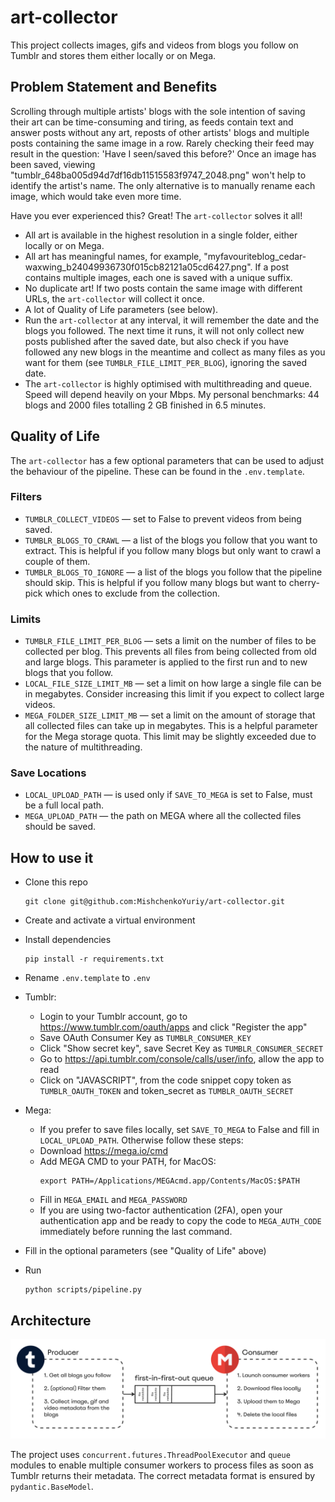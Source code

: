 # art-collector

This project collects images, gifs and videos from blogs you follow on Tumblr and stores them either locally or on Mega.

## Problem Statement and Benefits
Scrolling through multiple artists' blogs with the sole intention of saving their art can be time-consuming and tiring, as feeds contain text and answer posts without any art, reposts of other artists' blogs and multiple posts containing the same image in a row. Rarely checking their feed may result in the question: 'Have I seen/saved this before?' Once an image has been saved, viewing "tumblr_648ba005d94d7df16db11515583f9747_2048.png" won't help to identify the artist's name. The only alternative is to manually rename each image, which would take even more time.

Have you ever experienced this? Great! The `art-collector` solves it all!

- All art is available in the highest resolution in a single folder, either locally or on Mega.
- All art has meaningful names, for example, "myfavouriteblog_cedar-waxwing_b24049936730f015cb82121a05cd6427.png". If a post contains multiple images, each one is saved with a unique suffix.
- No duplicate art! If two posts contain the same image with different URLs, the `art-collector` will collect it once.
- A lot of Quality of Life parameters (see below).
- Run the `art-collector` at any interval, it will remember the date and the blogs you followed. The next time it runs, it will not only collect new posts published after the saved date, but also check if you have followed any new blogs in the meantime and collect as many files as you want for them (see `TUMBLR_FILE_LIMIT_PER_BLOG`), ignoring the saved date.
- The `art-collector` is highly optimised with multithreading and queue. Speed will depend heavily on your Mbps. My personal benchmarks: 44 blogs and 2000 files totalling 2 GB finished in 6.5 minutes.

## Quality of Life

The `art-collector` has a few optional parameters that can be used to adjust the behaviour of the pipeline. These can be found in the `.env.template`.

### Filters
- `TUMBLR_COLLECT_VIDEOS` — set to False to prevent videos from being saved.
- `TUMBLR_BLOGS_TO_CRAWL` — a list of the blogs you follow that you want to extract. This is helpful if you follow many blogs but only want to crawl a couple of them.
- `TUMBLR_BLOGS_TO_IGNORE` — a list of the blogs you follow that the pipeline should skip. This is helpful if you follow many blogs but want to cherry-pick which ones to exclude from the collection.

### Limits
- `TUMBLR_FILE_LIMIT_PER_BLOG` — sets a limit on the number of files to be collected per blog. This prevents all files from being collected from old and large blogs. This parameter is applied to the first run and to new blogs that you follow.
- `LOCAL_FILE_SIZE_LIMIT_MB` — set a limit on how large a single file can be in megabytes. Consider increasing this limit if you expect to collect large videos.
- `MEGA_FOLDER_SIZE_LIMIT_MB` — set a limit on the amount of storage that all collected files can take up in megabytes. This is a helpful parameter for the Mega storage quota. This limit may be slightly exceeded due to the nature of multithreading.

### Save Locations
- `LOCAL_UPLOAD_PATH` — is used only if `SAVE_TO_MEGA` is set to False, must be a full local path.
- `MEGA_UPLOAD_PATH` — the path on MEGA where all the collected files should be saved.

## How to use it

- Clone this repo
  ```
  git clone git@github.com:MishchenkoYuriy/art-collector.git
  ```
- Create and activate a virtual environment
- Install dependencies
  ```
  pip install -r requirements.txt
  ```
- Rename `.env.template` to `.env`

- Tumblr:
    - Login to your Tumblr account, go to https://www.tumblr.com/oauth/apps and click "Register the app"
    - Save OAuth Consumer Key as `TUMBLR_CONSUMER_KEY`
    - Click "Show secret key", save Secret Key as `TUMBLR_CONSUMER_SECRET`
    - Go to https://api.tumblr.com/console/calls/user/info, allow the app to read
    - Click on "JAVASCRIPT", from the code snippet copy token as `TUMBLR_OAUTH_TOKEN` and token_secret as `TUMBLR_OAUTH_SECRET`

- Mega:
    - If you prefer to save files locally, set `SAVE_TO_MEGA` to False and fill in `LOCAL_UPLOAD_PATH`. Otherwise follow these steps:
    - Download https://mega.io/cmd
    - Add MEGA CMD to your PATH, for MacOS:
      ```
      export PATH=/Applications/MEGAcmd.app/Contents/MacOS:$PATH
      ```
    - Fill in `MEGA_EMAIL` and `MEGA_PASSWORD`
    - If you are using two-factor authentication (2FA), open your authentication app and be ready to copy the code to `MEGA_AUTH_CODE` immediately before running the last command.

- Fill in the optional parameters (see "Quality of Life" above)

- Run
  ```
  python scripts/pipeline.py
  ```

## Architecture

<p align="center">
<img src="images/art_collector.png" width="800">
</p>

The project uses `concurrent.futures.ThreadPoolExecutor` and `queue` modules to enable multiple consumer workers to process files as soon as Tumblr returns their metadata. The correct metadata format is ensured by `pydantic.BaseModel`.
